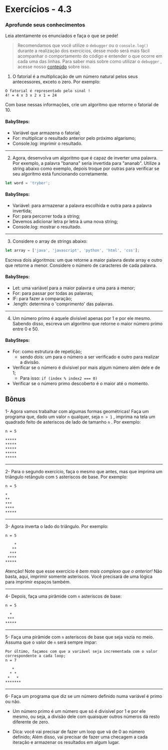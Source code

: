 # Exercícios - 4.3
### Aprofunde seus conhecimentos

Leia atentamente os enunciados e faça o que se pede!

> Recomendamos que você utilize o  `debugger`  ou o  `console.log()`  durante a realização dos exercícios, desse modo será mais fácil acompanhar o comportamento do código e entender o que ocorre em cada uma das linhas. Para saber mais sobre como utilizar o  `debugger`  , acesse nosso  [conteúdo](https://app.betrybe.com/course/real-life-engineer/vscode) sobre isso.

1. O fatorial é a multiplicação de um número natural pelos seus antecessores, exceto o zero. Por exemplo:


```shell
O fatorial é representado pelo sinal !
4! = 4 x 3 x 2 x 1 = 24
```

Com base nessas informações, crie um algoritmo que retorne o fatorial de 10.

#### BabySteps:
- Variável que armazena o fatorial;
- For: multiplicar o resultado anterior pelo próximo algarismo;
- Console.log: imprimir o resultado.

----------

2. Agora, desenvolva um algoritmo que é capaz de inverter uma palavra. Por exemplo, a palavra "banana" seria invertida para "ananab". Utilize a string abaixo como exemplo, depois troque por outras para verificar se seu algoritmo está funcionando corretamente.

```javascript
let word = 'tryber';
```

#### BabySteps:
- Variável: para armazenar a palavra escolhida e outra para a palavra invertida;
- For: para percorrer toda a string;
- Devemos adicionar letra pr letra à uma nova string;
- Console.log: mostrar o resultado.

----------

3. Considere o array de strings abaixo:

```javascript
let array = ['java', 'javascript', 'python', 'html', 'css'];
```

Escreva dois algoritmos: um que retorne a maior palavra deste array e outro que retorne a menor. Considere o número de caracteres de cada palavra.

#### BabySteps:
- Let: uma variável para a maior palavra e uma para a menor;
- For: para passar por todas as palavras;
- IF: para fazer a comparação;
- .length: determina o 'comprimento' das palavras.

----------

4. Um número primo é aquele divisível apenas por 1 e por ele mesmo. Sabendo disso, escreva um algoritmo que retorne o maior número primo entre 0 e 50.

#### BabySteps:
- For: como estrutura de repetição;
	- sendo dois: um para o número a ser verificado e outro para realizar a divisão.
- Verificar se o número é divisivel por mais algum número além dele e de 1;
	- Para isso: `if (index % index2 === 0)`
- Verificar se o número primo descoberto é o maior até o momento.

## Bônus

1- Agora vamos trabalhar com algumas formas geométricas! Faça um programa que, dado um valor  `n`  qualquer, seja  `n > 1`  , imprima na tela um quadrado feito de asteriscos de lado de tamanho  `n`  . Por exemplo:

```shell
n = 5

*****
*****
*****
*****
*****
```

----------

2- Para o segundo exercício, faça o mesmo que antes, mas que imprima um triângulo retângulo com  `5`  asteriscos de base. Por exemplo:


```shell
n = 5

*
**
***
****
*****
```

----------

3- Agora inverta o lado do triângulo. Por exemplo:


```shell
n = 5

    *
   **
  ***
 ****
*****
```

Atenção! Note que esse exercício é  _bem mais complexo que o anterior!_ Não basta, aqui, imprimir somente asteriscos. Você precisará de uma lógica para imprimir espaços também.

----------

4- Depois, faça uma pirâmide com  `n`  asteriscos de base:

```shell
n = 5

  *
 ***
*****
```

----------

5- Faça uma pirâmide com  `n`  asteriscos de base que seja vazia no meio. Assuma que o valor de  `n`  será sempre ímpar:

```shell
Por último, façamos com que a variável seja incrementada com o valor correspondente a cada loop;
n = 7

   *
  * *
 *   *
*******
```

----------

6- Faça um programa que diz se um número definido numa variável é primo ou não.

-   Um número primo é um número que só é divisível por 1 e por ele mesmo, ou seja, a divisão dele com quaisquer outros números dá resto diferente de zero.
    
-   Dica: você vai precisar de fazer um loop que vá de 0 ao número definido; Além disso, vai precisar de fazer uma checagem a cada iteração e armazenar os resultados em algum lugar.